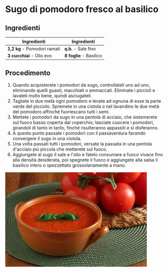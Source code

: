 # Sugo di pomodoro fresco al basilico

## Ingredienti

| Ingredienti                  | Ingredienti             |
| ---------------------------- | ----------------------- |
| **1,2 kg** - Pomodori ramati | **q.b.** - Sale fino     |
| **3 cucchiai** - Olio evo    |  **8 foglie** - Basilico |

## Procedimento

1. Quando acquisterete i pomodori da sugo, controllateli uno ad uno, eliminando quelli guasti, macchiati o ammaccati. Eliminate i piccioli e lavateli molto bene, quindi asciugateli.
2. Tagliate in due metà ogni pomodoro e levate ad ognuna di esse la parte verde del picciolo. Spremete in una ciotola o nel lavandino le due metà del pomodoro affinché fuoriescano tutti i semi.
3. Mettete i pomodori da sugo in una pentola di acciaio, che sistemerete sul fuoco basso coperta dal coperchio; lasciate cuocere i pomodori, girandoli di tanto in tanto, finché risulteranno appassiti e si disferanno.
4. A questo punto passate i pomodori con il passaverdura facendo convergere il sugo in una ciotola.
5. Una volta passati tutti i pomodori, versate la passata in una pentola d'acciaio più piccola che metterete sul fuoco.
6. Aggiungete al sugo il sale e l'olio e fatelo consumare a fuoco vivace fino alla densità desiderata, poi spegnete il fuoco e aggiungete alla salsa il basilico intero o spezzettato grossolanamente a mano.

![](img/Sugo_di_pomodoro_fresco_al_basilico.jpg)
